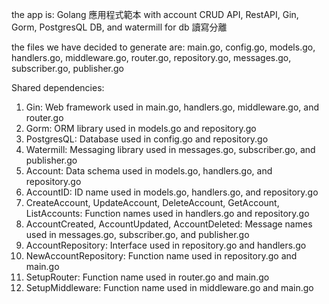 the app is: Golang 應用程式範本 with account CRUD API, RestAPI, Gin, Gorm, PostgresQL DB, and watermill for db 讀寫分離

the files we have decided to generate are: main.go, config.go, models.go, handlers.go, middleware.go, router.go, repository.go, messages.go, subscriber.go, publisher.go

Shared dependencies:
1. Gin: Web framework used in main.go, handlers.go, middleware.go, and router.go
2. Gorm: ORM library used in models.go and repository.go
3. PostgresQL: Database used in config.go and repository.go
4. Watermill: Messaging library used in messages.go, subscriber.go, and publisher.go
5. Account: Data schema used in models.go, handlers.go, and repository.go
6. AccountID: ID name used in models.go, handlers.go, and repository.go
7. CreateAccount, UpdateAccount, DeleteAccount, GetAccount, ListAccounts: Function names used in handlers.go and repository.go
8. AccountCreated, AccountUpdated, AccountDeleted: Message names used in messages.go, subscriber.go, and publisher.go
9. AccountRepository: Interface used in repository.go and handlers.go
10. NewAccountRepository: Function name used in repository.go and main.go
11. SetupRouter: Function name used in router.go and main.go
12. SetupMiddleware: Function name used in middleware.go and main.go